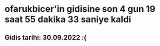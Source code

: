 # ofarukbicer'in gidisine son 4 gun 19 saat 55 dakika 33 saniye kaldi

## Gidis tarihi: 30.09.2022 :(